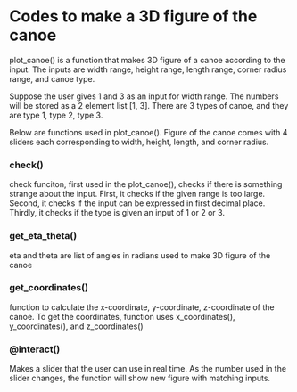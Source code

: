 # Codes to make a 3D figure of the canoe
plot_canoe() is a function that makes 3D figure of a canoe according to the input.
The inputs are width range, height range, length range, corner radius range, and canoe type.

Suppose the user gives 1 and 3 as an input for width range. The numbers will be stored as a 2 element list [1, 3].
There are 3 types of canoe, and they are type 1, type 2, type 3.

Below are functions used in plot_canoe(). Figure of the canoe comes with 4 sliders each corresponding to width, height, length, and corner radius. 

### check()
check funciton, first used in the plot_canoe(), checks if there is something
strange about the input. First, it checks if the given range is too large.
Second, it checks if the input can be expressed in first decimal place. Thirdly, it checks if the type is given an input of 1 or 2 or 3.

### get_eta_theta()
eta and theta are list of angles in radians used to make 3D figure of the canoe

### get_coordinates()
function to calculate the x-coordinate, y-coordinate, z-coordinate of the canoe. To get the coordinates, function uses x_coordinates(), y_coordinates(), and z_coordinates()

### @interact()
Makes a slider that the user can use in real time. As the number used in the slider changes, the function will show new figure with matching inputs.
